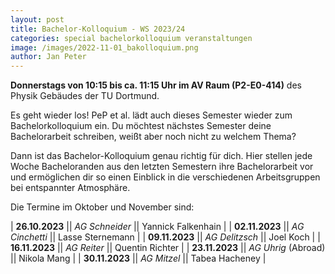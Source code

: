 ```yaml
---
layout: post
title: Bachelor-Kolloquium - WS 2023/24
categories: special bachelorkolloquium veranstaltungen
image: /images/2022-11-01_bakolloquium.png
author: Jan Peter
---
```


**Donnerstags von 10:15 bis ca. 11:15 Uhr im AV Raum (P2-E0-414)** des Physik Gebäudes der TU Dortmund.

Es geht wieder los! PeP et al. lädt auch dieses Semester wieder zum Bachelorkolloquium ein.
Du möchtest nächstes Semester deine Bachelorarbeit schreiben, weißt aber noch nicht zu welchem Thema?

Dann ist das Bachelor-Kolloquium genau richtig für dich.
Hier stellen jede Woche Bacheloranden aus den letzten Semestern ihre Bachelorarbeit vor und ermöglichen dir so einen Einblick in die verschiedenen Arbeitsgruppen bei entspannter Atmosphäre.

Die Termine im Oktober und November sind:

| **26.10.2023** || _AG Schneider_ || Yannick Falkenhain |
| **02.11.2023** || _AG Cinchetti_ || Lasse Sternemann |
| **09.11.2023** || _AG Delitzsch_ || Joel Koch |
| **16.11.2023** || _AG Reiter_ || Quentin Richter |
| **23.11.2023** || _AG Uhrig_ (Abroad) || Nikola Mang |
| **30.11.2023** || _AG Mitzel_ || Tabea Hacheney |

